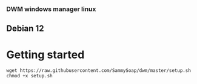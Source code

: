 ### DWM windows manager linux

## Debian 12

# Getting started

```
wget https://raw.githubusercontent.com/SammySoap/dwm/master/setup.sh
chmod +x setup.sh
```
